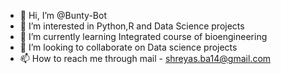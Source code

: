 - 👋 Hi, I’m @Bunty-Bot
- 👀 I’m interested in Python,R and Data Science projects
- 🌱 I’m currently learning Integrated course of bioengineering
- 💞️ I’m looking to collaborate on Data science projects
- 📫 How to reach me through mail - shreyas.ba14@gmail.com

<!---
Bunty-Bot/Bunty-Bot is a ✨ special ✨ repository because its `README.md` (this file) appears on your GitHub profile.
You can click the Preview link to take a look at your changes.
--->
